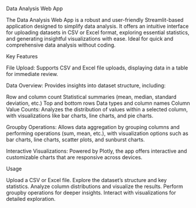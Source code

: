 Data Analysis Web App

The Data Analysis Web App is a robust and user-friendly Streamlit-based application designed to simplify data analysis. It offers an intuitive interface for uploading datasets in CSV or Excel format, exploring essential statistics, and generating insightful visualizations with ease. Ideal for quick and comprehensive data analysis without coding.

Key Features

File Upload: Supports CSV and Excel file uploads, displaying data in a table for immediate review.

Data Overview: Provides insights into dataset structure, including:

Row and column count
Statistical summaries (mean, median, standard deviation, etc.)
Top and bottom rows
Data types and column names
Column Value Counts: Analyzes the distribution of values within a selected column, with visualizations like bar charts, line charts, and pie charts.

Groupby Operations: Allows data aggregation by grouping columns and performing operations (sum, mean, etc.), with visualization options such as bar charts, line charts, scatter plots, and sunburst charts.

Interactive Visualizations: Powered by Plotly, the app offers interactive and customizable charts that are responsive across devices.

Usage

Upload a CSV or Excel file.
Explore the dataset’s structure and key statistics.
Analyze column distributions and visualize the results.
Perform groupby operations for deeper insights.
Interact with visualizations for detailed exploration.

